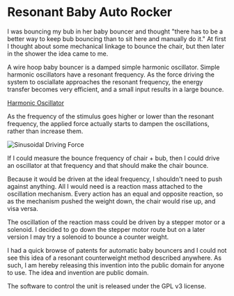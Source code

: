 Resonant Baby Auto Rocker
=========================

I was bouncing my bub in her baby bouncer and thought "there has to be
a better way to keep bub bouncing than to sit here and manually do
it." At first I thought about some mechanical linkage to bounce the
chair, but then later in the shower the idea came to me.

A wire hoop baby bouncer is a damped simple harmonic
oscillator. Simple harmonic oscillators have a resonant frequency. As
the force driving the system to osciallate approaches the resonant
frequency, the energy transfer becomes very efficient, and a small
input results in a large bounce.

[Harmonic Oscillator](https://en.wikipedia.org/wiki/Harmonic_oscillator#Sinusoidal_driving_force)

As the frequency of the stimulus goes higher or lower than the
resonant frequency, the applied force actually starts to dampen the
oscillations, rather than increase them.

![Sinusoidal Driving Force](https://en.wikipedia.org/wiki/Harmonic_oscillator#/media/File:Mplwp_resonance_zeta_envelope.svg)

If I could measure the bounce frequency of chair + bub, then I could
drive an oscillator at that frequency and that should make the chair
bounce.

Because it would be driven at the ideal frequency, I shouldn't need to
push against anything. All I would need is a reaction mass attached to
the oscillation mechanism. Every action has an equal and opposite
reaction, so as the mechanism pushed the weight down, the chair would
rise up, and visa versa.

The oscillation of the reaction mass could be driven by a stepper
motor or a solenoid. I decided to go down the stepper motor route but
on a later version I may try a solenoid to bounce a counter weight.

I had a quick browse of patents for automatic baby bouncers and I
could not see this idea of a resonant counterweight method described
anywhere. As such, I am hereby releasing this invention into the
public domain for anyone to use. The idea and invention are public domain.

The software to control the unit is released under the GPL v3 license.
